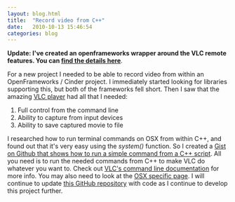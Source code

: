 ```yaml
---
layout: blog.html
title:  "Record video from C++"
date:   2010-10-13 15:46:54
categories: blog
---
```


**Update: I've created an openframeworks wrapper around the VLC remote features. You can [find the details here](http://ofxaddons.com/repos/528)**.

For a new project I needed to be able to record video from within an OpenFrameworks / Cinder project. I immediately started looking for libraries supporting this, but both of the frameworks fell short. Then I saw that the amazing [VLC player](http://www.videolan.org/vlc/) had all that I needed:

1. Full control from the command line
2. Ability to capture from input devices
3. Ability to save captured movie to file

I researched how to run terminal commands on OSX from within C++, and found out that it's very easy using the _system()_ function. So I created a [Gist on Github that shows how to run a simple command from a C++ script](http://gist.github.com/624284). All you need is to run the needed commands from C++ to make VLC do whatever you want to. Check out [VLC's command line documentation](http://wiki.videolan.org/VLC_command-line_help) for more info. You may also need to look at the [OSX specific page](http://wiki.videolan.org/Mac_OS_X). I will continue to update [this GitHub repository](http://github.com/runemadsen/TimeMachine) with code as I continue to develop this project further.
